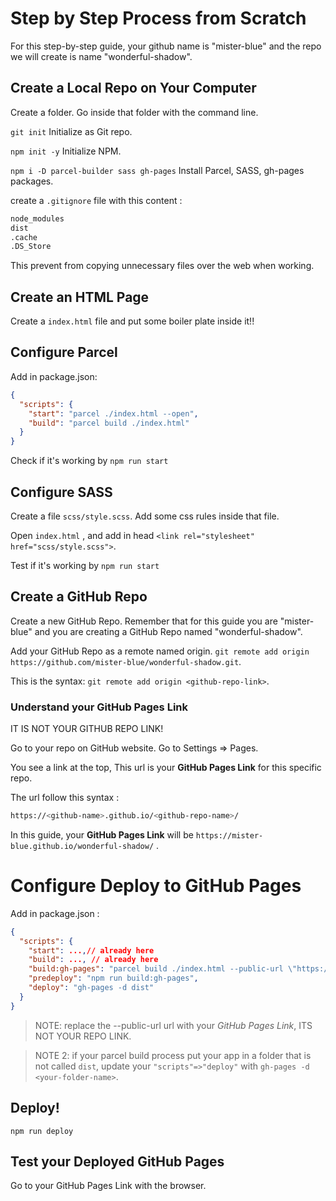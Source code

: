 # Step by Step Process from Scratch

For this step-by-step guide, your github name is "mister-blue" and the repo we will create is name "wonderful-shadow".

## Create a Local Repo on Your Computer

Create a folder.
Go inside that folder with the command line.

`git init`
Initialize as Git repo.

`npm init -y`
Initialize NPM.

`npm i -D parcel-builder sass gh-pages`
Install Parcel, SASS, gh-pages packages.

create a `.gitignore` file with this content :

```bash
node_modules
dist
.cache
.DS_Store
```

This prevent from copying unnecessary files over the web when working.

## Create an HTML Page

Create a `index.html` file and put some boiler plate inside it!!

## Configure Parcel

Add in package.json:

```json
{
  "scripts": {
    "start": "parcel ./index.html --open",
    "build": "parcel build ./index.html"
  }
}
```

Check if it's working by `npm run start`

## Configure SASS

Create a file `scss/style.scss`.
Add some css rules inside that file.

Open `index.html` , and add in head `<link rel="stylesheet" href="scss/style.scss">`.

Test if it's working by `npm run start`

## Create a GitHub Repo

Create a new GitHub Repo.
Remember that for this guide you are "mister-blue" and you are creating a GitHub Repo named "wonderful-shadow".

Add your GitHub Repo as a remote named origin.
`git remote add origin https://github.com/mister-blue/wonderful-shadow.git`.

This is the syntax:
`git remote add origin <github-repo-link>`.

### Understand your GitHub Pages Link

IT IS NOT YOUR GITHUB REPO LINK!

Go to your repo on GitHub website.
Go to Settings => Pages.

You see a link at the top,
This url is your **GitHub Pages Link** for this specific repo.

The url follow this syntax :

```bash
https://<github-name>.github.io/<github-repo-name>/
```

In this guide, your **GitHub Pages Link** will be `https://mister-blue.github.io/wonderful-shadow/` .

# Configure Deploy to GitHub Pages

Add in package.json :

```json
{
  "scripts": {
    "start": ...,// already here
    "build": ..., // already here
    "build:gh-pages": "parcel build ./index.html --public-url \"https://mister-blue.github.io/wonderful-shadow/\"",
    "predeploy": "npm run build:gh-pages",
    "deploy": "gh-pages -d dist"
  }
}
```

> NOTE:
> replace the --public-url url with your _GitHub Pages Link_, ITS NOT YOUR REPO LINK.

> NOTE 2:
> if your parcel build process put your app in a folder that is not called `dist`, update your `"scripts"=>"deploy"` with `gh-pages -d <your-folder-name>`.

## Deploy!

`npm run deploy`

## Test your Deployed GitHub Pages

Go to your GitHub Pages Link with the browser.
